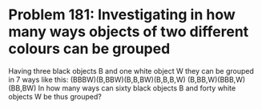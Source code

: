 # Problem 181: Investigating in how many ways objects of two different colours can be grouped
Having three black objects B and one white object W they can be grouped
in 7 ways like this: (BBBW)(B,BBW)(B,B,BW)(B,B,B,W)
(B,BB,W)(BBB,W)(BB,BW) In how many ways can sixty black objects B and
forty white objects W be thus grouped?
